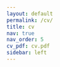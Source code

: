 ```yaml
---
layout: default
permalink: /cv/
title: cv
nav: true
nav_order: 5
cv_pdf: cv.pdf
sidebar: left
---
```

